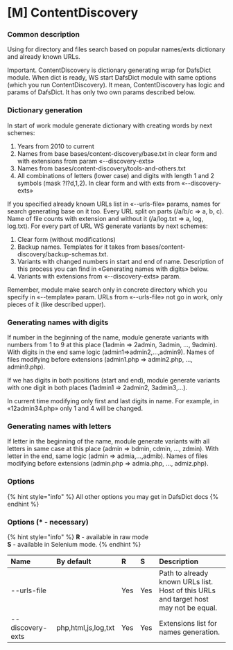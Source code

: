 # \[M\] ContentDiscovery

### Common description

Using for directory and files search based on popular names/exts dictionary and already known URLs.

Important. ContentDiscovery is dictionary generating wrap for DafsDict module. When dict is ready, WS start DafsDict module with same options \(which you run ContentDiscovery\). It mean, ContentDiscovery has logic and params of DafsDict. It has only two own params described below.

### Dictionary generation

In start of work module generate dictionary with creating words by next schemes:

1. Years from 2010 to current 
2. Names from base bases/content-discovery/base.txt in clear form and with extensions from param «--discovery-exts» 
3. Names from bases/content-discovery/tools-and-others.txt 
4. All combinations of letters \(lower case\) and digits with length 1 and 2 symbols \(mask ?l?d,1,2\). In clear form and with exts from «--discovery-exts»

If you specified already known URLs list in «--urls-file» params, names for search generating base on it too. Every URL split on parts \(/a/b/c =&gt; a, b, c\). Name of file counts with extension and without it \(/a/log.txt =&gt; a, log, log.txt\). For every part of URL WS generate variants by next schemes:

1. Clear form \(without modifications\) 
2. Backup names. Templates for it takes from bases/content-discovery/backup-schemas.txt. 
3. Variants with changed numbers in start and end of name. Description of this process you can find in «Generating names with digits» below. 
4. Variants with extensions from «--discovery-exts» param.

Remember, module make search only in concrete directory which you specify in «--template» param. URLs from «--urls-file» not go in work, only pieces of it \(like described upper\).

### Generating names with digits

If number in the beginning of the name, module generate variants with numbers from 1 to 9 at this place \(1admin =&gt; 2admin, 3admin, …, 9admin\). With digits in the end same logic \(admin1=&gt;admin2,...,admin9\). Names of files modifying before extensions \(admin1.php =&gt; admin2.php, …, admin9.php\).

If we has digits in both positions \(start and end\), module generate variants with one digit in both places \(1admin1 =&gt; 2admin2, 3admin3,…\).

In current time modifying only first and last digits in name. For example, in «12admin34.php» only 1 and 4 will be changed.

### Generating names with letters

If letter in the beginning of the name, module generate variants with all letters in same case at this place \(admin =&gt; bdmin, cdmin, …, zdmin\). With letter in the end, same logic \(admin =&gt; admia,...,admib\). Names of files modifying before extensions \(admin.php =&gt; admia.php, …, admiz.php\).

### Options

{% hint style="info" %}
All other options you may get in DafsDict docs
{% endhint %}

### Options \(\* - necessary\)

{% hint style="info" %}
**R** - available in raw mode  
**S** - available in Selenium mode.
{% endhint %}

| Name | By default | R | S | Description |
| :--- | :--- | :--- | :--- | :--- |
| --urls-file |  | Yes | Yes | Path to already known URLs list. Host of this URLs and target host may not be equal. |
| --discovery-exts | php,html,js,log,txt | Yes | Yes | Extensions list for names generation. |
